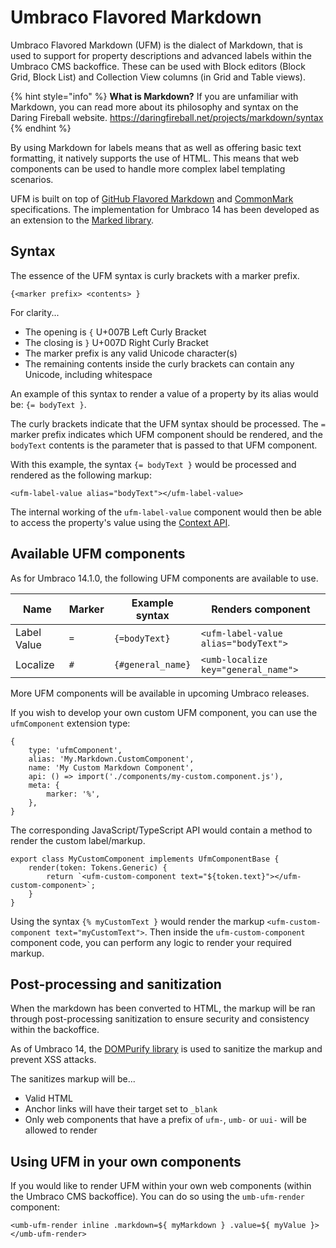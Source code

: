 # Umbraco Flavored Markdown

Umbraco Flavored Markdown (UFM) is the dialect of Markdown, that is used to support for property descriptions and advanced labels within the Umbraco CMS backoffice. These can be used with Block editors (Block Grid, Block List) and Collection View columns (in Grid and Table views).

{% hint style="info" %}
**What is Markdown?**
If you are unfamiliar with Markdown, you can read more about its philosophy and syntax on the Daring Fireball website.
<https://daringfireball.net/projects/markdown/syntax>
{% endhint %}

By using Markdown for labels means that as well as offering basic text formatting, it natively supports the use of HTML. This means that web components can be used to handle more complex label templating scenarios.

UFM is built on top of [GitHub Flavored Markdown](https://github.github.com/gfm/) and [CommonMark](https://spec.commonmark.org/) specifications. The implementation for Umbraco 14 has been developed as an extension to the [Marked library](https://marked.js.org/).


## Syntax

The essence of the UFM syntax is curly brackets with a marker prefix.

```
{<marker prefix> <contents> }
```

For clarity...

- The opening is `{` U+007B Left Curly Bracket
- The closing is `}` U+007D Right Curly Bracket
- The marker prefix is any valid Unicode character(s)
- The remaining contents inside the curly brackets can contain any Unicode, including whitespace

An example of this syntax to render a value of a property by its alias would be: `{= bodyText }`.

The curly brackets indicate that the UFM syntax should be processed. The `=` marker prefix indicates which UFM component should be rendered, and the `bodyText` contents is the parameter that is passed to that UFM component.

With this example, the syntax `{= bodyText }` would be processed and rendered as the following markup:

```
<ufm-label-value alias="bodyText"></ufm-label-value>
```

The internal working of the `ufm-label-value` component would then be able to access the property's value using the [Context API](../extending/backoffice-setup/working-with-data/context-api).


## Available UFM components

As for Umbraco 14.1.0, the following UFM components are available to use.

| Name        | Marker | Example syntax    | Renders component                    |
| ----------- | ------ | ----------------- | ------------------------------------ |
| Label Value | `=`    | `{=bodyText}`     | `<ufm-label-value alias="bodyText">` |
| Localize    | `#`    | `{#general_name}` | `<umb-localize key="general_name">`  |


More UFM components will be available in upcoming Umbraco releases.

If you wish to develop your own custom UFM component, you can use the `ufmComponent` extension type:

```
{
	type: 'ufmComponent',
	alias: 'My.Markdown.CustomComponent',
	name: 'My Custom Markdown Component',
	api: () => import('./components/my-custom.component.js'),
	meta: {
		marker: '%',
	},
}
```

The corresponding JavaScript/TypeScript API would contain a method to render the custom label/markup.

```
export class MyCustomComponent implements UfmComponentBase {
	render(token: Tokens.Generic) {
		return `<ufm-custom-component text="${token.text}"></ufm-custom-component>`;
	}
}
```

Using the syntax `{% myCustomText }` would render the markup `<ufm-custom-component text="myCustomText">`. Then inside the `ufm-custom-component` component code, you can perform any logic to render your required markup.


## Post-processing and sanitization

When the markdown has been converted to HTML, the markup will be ran through post-processing sanitization to ensure security and consistency within the backoffice.

As of Umbraco 14, the [DOMPurify library](https://github.com/cure53/DOMPurify) is used to sanitize the markup and prevent XSS attacks.

The sanitizes markup will be...

- Valid HTML
- Anchor links will have their target set to `_blank`
- Only web components that have a prefix of `ufm-`, `umb-` or `uui-` will be allowed to render


## Using UFM in your own components

If you would like to render UFM within your own web components (within the Umbraco CMS backoffice). You can do so using the `umb-ufm-render` component:

```
<umb-ufm-render inline .markdown=${ myMarkdown } .value=${ myValue }></umb-ufm-render>
```

